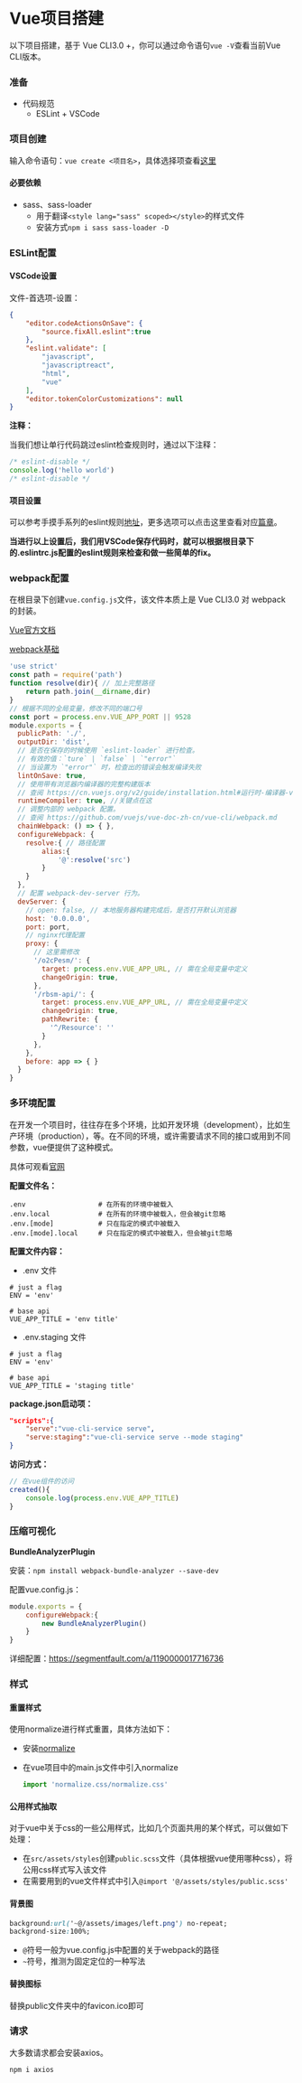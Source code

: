 # Vue项目搭建

以下项目搭建，基于 Vue CLI3.0 +，你可以通过命令语句`vue -V`查看当前Vue CLI版本。

### 准备

- 代码规范
  - ESLint + VSCode

### 项目创建

输入命令语句：`vue create <项目名>`，具体选择项查看[这里](https://github.com/Wpcc/studyVue02)

#### 必要依赖

- sass、sass-loader 
  - 用于翻译`<style lang="sass" scoped></style>`的样式文件
  - 安装方式`npm i sass sass-loader -D `



### ESLint配置

#### VSCode设置

文件-首选项-设置：

```json
{
    "editor.codeActionsOnSave": {
        "source.fixAll.eslint":true
    },
    "eslint.validate": [
        "javascript",
        "javascriptreact",
        "html",
        "vue"
    ],
    "editor.tokenColorCustomizations": null
}
```

**注释：**

当我们想让单行代码跳过eslint检查规则时，通过以下注释：

```javascript
/* eslint-disable */
console.log('hello world')
/* eslint-disable */
```



#### 项目设置

可以参考手摸手系列的eslint规则[地址](https://github.com/PanJiaChen/vue-element-admin/blob/master/.eslintrc.js)，更多选项可以点击这里查看对应[篇章](https://segmentfault.com/a/1190000009275424?utm_source=tag-newest)。

**当进行以上设置后，我们用VSCode保存代码时，就可以根据根目录下的.eslintrc.js配置的eslint规则来检查和做一些简单的fix。**



### webpack配置

在根目录下创建`vue.config.js`文件，该文件本质上是 Vue CLI3.0 对 webpack 的封装。

[Vue官方文档](https://cli.vuejs.org/zh/guide/webpack.html#%E7%AE%80%E5%8D%95%E7%9A%84%E9%85%8D%E7%BD%AE%E6%96%B9%E5%BC%8F)

[webpack基础](https://github.com/Wpcc/studyWebpack)

```javascript
'use strict'
const path = require('path')
function resolve(dir){ // 加上完整路径
    return path.join(__dirname,dir)
}
// 根据不同的全局变量，修改不同的端口号
const port = process.env.VUE_APP_PORT || 9528 
module.exports = {
  publicPath: './',
  outputDir: 'dist',
  // 是否在保存的时候使用 `eslint-loader` 进行检查。
  // 有效的值：`ture` | `false` | `"error"`
  // 当设置为 `"error"` 时，检查出的错误会触发编译失败
  lintOnSave: true,
  // 使用带有浏览器内编译器的完整构建版本
  // 查阅 https://cn.vuejs.org/v2/guide/installation.html#运行时-编译器-vs-只包含运行时
  runtimeCompiler: true, //关键点在这  
  // 调整内部的 webpack 配置。
  // 查阅 https://github.com/vuejs/vue-doc-zh-cn/vue-cli/webpack.md
  chainWebpack: () => { },
  configureWebpack: {
  	resolve:{ // 路径配置
        alias:{
            '@':resolve('src')
        }
    }
  },
  // 配置 webpack-dev-server 行为。
  devServer: {
    // open: false, // 本地服务器构建完成后，是否打开默认浏览器
    host: '0.0.0.0',
    port: port,
    // nginx代理配置
    proxy: {
      // 这里需修改
      '/o2cPesm/': {
        target: process.env.VUE_APP_URL, // 需在全局变量中定义
        changeOrigin: true,
      },
      '/rbsm-api/': {
        target: process.env.VUE_APP_URL, // 需在全局变量中定义
        changeOrigin: true,
        pathRewrite: {
          '^/Resource': ''
        }
      },
    },
    before: app => { }
  }
}
```



### 多环境配置

在开发一个项目时，往往存在多个环境，比如开发环境（development），比如生产环境（production），等。在不同的环境，或许需要请求不同的接口或用到不同参数，vue便提供了这种模式。

具体可观看[官网](模式)

**配置文件名：**

```shell
.env                  # 在所有的环境中被载入
.env.local            # 在所有的环境中被载入，但会被git忽略
.env.[mode]           # 只在指定的模式中被载入
.env.[mode].local     # 只在指定的模式中被载入，但会被git忽略
```

**配置文件内容：**

- .env 文件

```.env
# just a flag
ENV = 'env'

# base api
VUE_APP_TITLE = 'env title'
```

- .env.staging 文件

```.env.staging
# just a flag
ENV = 'env'

# base api
VUE_APP_TITLE = 'staging title'
```

**package.json启动项：**

```json
"scripts":{
    "serve":"vue-cli-service serve",
    "serve:staging":"vue-cli-service serve --mode staging"
}
```

**访问方式：**

```javascript
// 在vue组件的访问
created(){
    console.log(process.env.VUE_APP_TITLE)
}
```



### 压缩可视化

**BundleAnalyzerPlugin**

安装：`npm install webpack-bundle-analyzer --save-dev`

配置vue.config.js：

```javascript
module.exports = {
    configureWebpack:{
        new BundleAnalyzerPlugin()
    }
}
```

详细配置：https://segmentfault.com/a/1190000017716736

### 样式

#### 重置样式

使用normalize进行样式重置，具体方法如下：

- 安装[normalize](https://github.com/necolas/normalize.css/)

- 在vue项目中的main.js文件中引入normalize

  ```javascript
  import 'normalize.css/normalize.css'
  ```

  

#### 公用样式抽取

对于vue中关于css的一些公用样式，比如几个页面共用的某个样式，可以做如下处理：

- 在`src/assets/styles`创建`public.scss`文件（具体根据vue使用哪种css），将公用css样式写入该文件
- 在需要用到的vue文件样式中引入`@import '@/assets/styles/public.scss'`

#### 背景图

```css
background:url('~@/assets/images/left.png') no-repeat;
backgrond-size:100%;
```

- `@`符号一般为vue.config.js中配置的关于webpack的路径
- `~`符号，推测为固定定位的一种写法

#### 替换图标

替换public文件夹中的favicon.ico即可

### 请求

大多数请求都会安装axios。

```shell
npm i axios
```